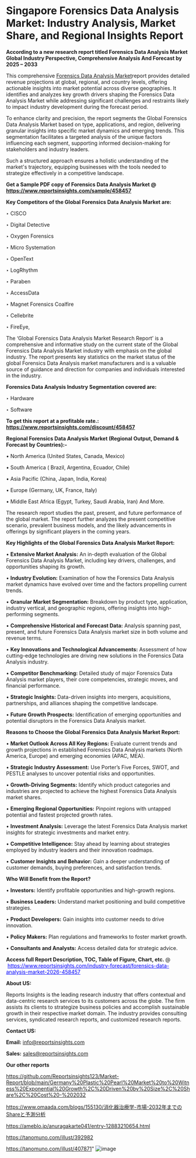 # Singapore Forensics Data Analysis Market: Industry Analysis, Market Share, and Regional Insights Report

<strong>According to a new research report titled Forensics Data Analysis Market Global Industry Perspective, Comprehensive Analysis And Forecast by 2025 – 2033</strong>

This comprehensive <a href=https://www.reportsinsights.com/sample/458457>Forensics Data Analysis Market</a>report provides detailed revenue projections at global, regional, and country levels, offering actionable insights into market potential across diverse geographies. It identifies and analyzes key growth drivers shaping the Forensics Data Analysis Market while addressing significant challenges and restraints likely to impact industry development during the forecast period.

To enhance clarity and precision, the report segments the Global Forensics Data Analysis Market based on type, applications, and region, delivering granular insights into specific market dynamics and emerging trends. This segmentation facilitates a targeted analysis of the unique factors influencing each segment, supporting informed decision-making for stakeholders and industry leaders.

Such a structured approach ensures a holistic understanding of the market's trajectory, equipping businesses with the tools needed to strategize effectively in a competitive landscape.

<strong>Get a Sample PDF copy of Forensics Data Analysis Market </strong><strong>@<a href=https://www.reportsinsights.com/sample/458457 style=color:#0000ff;> https://www.reportsinsights.com/sample/458457</a></strong></font>

<strong>Key Competitors of the Global Forensics Data Analysis Market are:</strong>

‣ CISCO

‣ Digital Detective

‣ Oxygen Forensics

‣ Micro Systemation

‣ OpenText

‣ LogRhythm

‣ Paraben

‣ AccessData

‣ Magnet Forensics Coalfire

‣ Cellebrite

‣ FireEye,

The ‘Global Forensics Data Analysis Market Research Report’ is a comprehensive and informative study on the current state of the Global Forensics Data Analysis Market industry with emphasis on the global industry. The report presents key statistics on the market status of the global Forensics Data Analysis market manufacturers and is a valuable source of guidance and direction for companies and individuals interested in the industry.

<strong>Forensics Data Analysis Industry Segmentation covered are:</strong>

‣ Hardware

‣ Software

<strong>To get this report at a profitable rate.: <a href=https://www.reportsinsights.com/discount/458457 style=color:#0000ff;>https://www.reportsinsights.com/discount/458457</a></strong></font>

<strong>Regional Forensics Data Analysis Market (Regional Output, Demand &amp; Forecast by Countries):-</strong>

• North America (United States, Canada, Mexico)

• South America ( Brazil, Argentina, Ecuador, Chile)

• Asia Pacific (China, Japan, India, Korea)

• Europe (Germany, UK, France, Italy)

• Middle East Africa (Egypt, Turkey, Saudi Arabia, Iran) And More.

The research report studies the past, present, and future performance of the global market. The report further analyzes the present competitive scenario, prevalent business models, and the likely advancements in offerings by significant players in the coming years.

<strong>Key Highlights of the Global Forensics Data Analysis Market Report:</strong>

• <strong>Extensive Market Analysis:</strong> An in-depth evaluation of the Global Forensics Data Analysis Market, including key drivers, challenges, and opportunities shaping its growth.

• <strong>Industry Evolution:</strong> Examination of how the Forensics Data Analysis market dynamics have evolved over time and the factors propelling current trends.

• <strong>Granular Market Segmentation:</strong> Breakdown by product type, application, industry vertical, and geographic regions, offering insights into high-performing segments.

• <strong>Comprehensive Historical and Forecast Data:</strong> Analysis spanning past, present, and future Forensics Data Analysis market size in both volume and revenue terms.

• <strong>Key Innovations and Technological Advancements:</strong> Assessment of how cutting-edge technologies are driving new solutions in the Forensics Data Analysis industry.

• <strong>Competitor Benchmarking:</strong> Detailed study of major Forensics Data Analysis market players, their core competencies, strategic moves, and financial performance.

• <strong>Strategic Insights:</strong> Data-driven insights into mergers, acquisitions, partnerships, and alliances shaping the competitive landscape.

• <strong>Future Growth Prospects:</strong> Identification of emerging opportunities and potential disruptors in the Forensics Data Analysis market.

<strong>Reasons to Choose the Global Forensics Data Analysis Market Report:</strong>

• <strong>Market Outlook Across All Key Regions:</strong> Evaluate current trends and growth projections in established Forensics Data Analysis markets (North America, Europe) and emerging economies (APAC, MEA).

• <strong>Strategic Industry Assessment:</strong> Use Porter’s Five Forces, SWOT, and PESTLE analyses to uncover potential risks and opportunities.

• <strong>Growth-Driving Segments:</strong> Identify which product categories and industries are projected to achieve the highest Forensics Data Analysis market shares.

• <strong>Emerging Regional Opportunities:</strong> Pinpoint regions with untapped potential and fastest projected growth rates.

• <strong>Investment Analysis:</strong> Leverage the latest Forensics Data Analysis market insights for strategic investments and market entry.

• <strong>Competitive Intelligence:</strong> Stay ahead by learning about strategies employed by industry leaders and their innovation roadmaps.

• <strong>Customer Insights and Behavior:</strong> Gain a deeper understanding of customer demands, buying preferences, and satisfaction trends.

<strong>Who Will Benefit from the Report?</strong>

• <strong>Investors:</strong> Identify profitable opportunities and high-growth regions.

• <strong>Business Leaders:</strong> Understand market positioning and build competitive strategies.

• <strong>Product Developers:</strong> Gain insights into customer needs to drive innovation.

• <strong>Policy Makers:</strong> Plan regulations and frameworks to foster market growth.

• <strong>Consultants and Analysts:</strong> Access detailed data for strategic advice.
</ul>
<strong>Access full Report Description, TOC, Table of Figure, Chart, etc. </strong>@  <a href=https://www.reportsinsights.com/industry-forecast/forensics-data-analysis-market-2026-458457 style=color:#0000ff;>https://www.reportsinsights.com/industry-forecast/forensics-data-analysis-market-2026-458457</a></font>

<strong><strong>About US</strong>:</strong>

Reports Insights is the leading research industry that offers contextual and data-centric research services to its customers across the globe. The firm assists its clients to strategize business policies and accomplish sustainable growth in their respective market domain. The industry provides consulting services, syndicated research reports, and customized research reports.

<strong>Contact US:</strong>

<p class=""""><b>Email:</b> <a href=mailto:info@reportsinsights.com>info@reportsinsights.com</a></p>
<p class=""""><b>Sales:</b> <a href=mailto:sales@reportsinsights.com>sales@reportsinsights.com</a></p>

<strong>Our other reports</strong>

<a href=https://github.com/Reportsinsights123/Market-Report/blob/main/Germany%20Plastic%20Pearl%20Market%20to%20Witness%20Exponential%20Growth%2C%20Driven%20by%20Size%2C%20Share%2C%20Cost%20-%202032>https://github.com/Reportsinsights123/Market-Report/blob/main/Germany%20Plastic%20Pearl%20Market%20to%20Witness%20Exponential%20Growth%2C%20Driven%20by%20Size%2C%20Share%2C%20Cost%20-%202032</a>

<a href=https://www.omaada.com/blogs/155130/消化器治療学-市場-2032年までのShareと予測分析>https://www.omaada.com/blogs/155130/消化器治療学-市場-2032年までのShareと予測分析</a>

<a href=https://ameblo.jp/anuragakarte041/entry-12883210654.html>https://ameblo.jp/anuragakarte041/entry-12883210654.html</a>

<a href=https://tanomuno.com/illust/392982>https://tanomuno.com/illust/392982</a>

<a href=https://tanomuno.com/illust/407871>https://tanomuno.com/illust/407871</a>"
![image](https://github.com/user-attachments/assets/4004f295-6425-4d5b-bd39-82000f8efa62)
